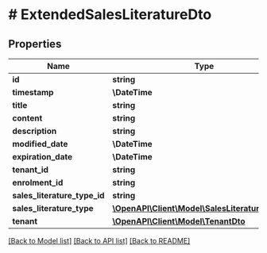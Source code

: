# # ExtendedSalesLiteratureDto

## Properties

Name | Type | Description | Notes
------------ | ------------- | ------------- | -------------
**id** | **string** |  | [optional]
**timestamp** | **\DateTime** |  | [optional]
**title** | **string** |  | [optional]
**content** | **string** |  | [optional]
**description** | **string** |  | [optional]
**modified_date** | **\DateTime** |  | [optional]
**expiration_date** | **\DateTime** |  | [optional]
**tenant_id** | **string** |  | [optional]
**enrolment_id** | **string** |  | [optional]
**sales_literature_type_id** | **string** |  | [optional]
**sales_literature_type** | [**\OpenAPI\Client\Model\SalesLiteratureTypeDto**](SalesLiteratureTypeDto.md) |  | [optional]
**tenant** | [**\OpenAPI\Client\Model\TenantDto**](TenantDto.md) |  | [optional]

[[Back to Model list]](../../README.md#models) [[Back to API list]](../../README.md#endpoints) [[Back to README]](../../README.md)
